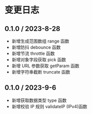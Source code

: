 # 变更日志

## 0.1.0 / 2023-8-28

- 新增生成范围数组 range 函数
- 新增防抖 debounce 函数
- 新增节流 throttle 函数
- 新增对象字段获取 pick 函数
- 新增 URL 参数获取 getParam 函数
- 新增字符串截断 truncate 函数

## 0.1.0 / 2023-9-6

- 新增获取数据类型 type 函数
- 新增校验 IP 规则 validateIP (IPv4)函数
